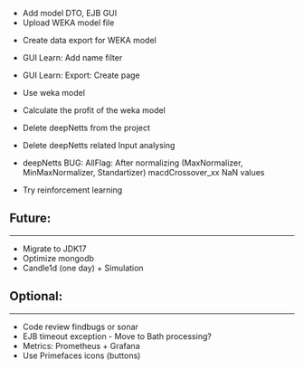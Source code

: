 + Add model DTO, EJB GUI
+ Upload WEKA model file

- Create data export for WEKA model

- GUI Learn: Add name filter
- GUI Learn: Export: Create page
- Use weka model
- Calculate the profit of the weka model
- Delete deepNetts from the project
- Delete deepNetts related Input analysing 

- deepNetts BUG: AllFlag: After normalizing (MaxNormalizer, MinMaxNormalizer, Standartizer) macdCrossover_xx NaN values
- Try reinforcement learning 

## Future:
----------

- Migrate to JDK17
- Optimize mongodb
- Candle1d (one day) + Simulation

## Optional:
------------
- Code review findbugs or sonar
- EJB timeout exception - Move to Bath processing?
- Metrics: Prometheus + Grafana
- Use Primefaces icons (buttons)
